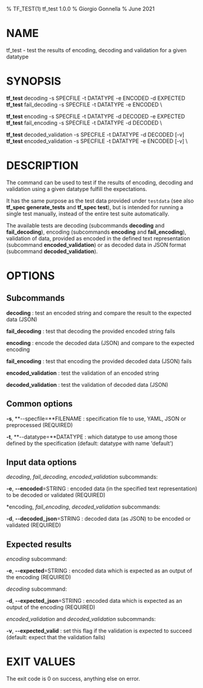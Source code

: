 % TF\_TEST(1) tf\_test 1.0.0
% Giorgio Gonnella
% June 2021

# NAME

tf\_test - test the results of encoding, decoding and validation for a given datatype

# SYNOPSIS

**tf\_test** decoding -s SPECFILE -t DATATYPE -e ENCODED -d EXPECTED \
**tf\_test** fail\_decoding -s SPECFILE -t DATATYPE -e ENCODED \

**tf\_test** encoding -s SPECFILE -t DATATYPE -d DECODED -e EXPECTED \
**tf\_test** fail\_encoding -s SPECFILE -t DATATYPE -d DECODED \

**tf\_test** decoded\_validation -s SPECFILE -t DATATYPE -d DECODED [-v] \
**tf\_test** encoded\_validation -s SPECFILE -t DATATYPE -e ENCODED [-v] \

# DESCRIPTION

The command can be used to test if the results of encoding, decoding and
validation using a given datatype fulfill the expectations.

It has the same purpose as the test data provided under ``testdata`` (see
also **tf\_spec generate_tests** and **tf\_spec test**), but is intended
for running a single test manually, instead of the entire test suite
automatically.

The available tests are decoding (subcommands **decoding** and
**fail\_decoding**), encoding (subcommands **encoding** and **fail\_encoding**),
validation of data, provided as encoded in the defined text representation
(subcommand **encoded\_validation**) or as decoded data in JSON format
(subcommand **decoded\_validation**).

# OPTIONS

## Subcommands

**decoding**
: test an encoded string and compare the result to the expected data (JSON)

**fail\_decoding**
: test that decoding the provided encoded string fails

**encoding**
: encode the decoded data (JSON) and compare to the expected encoding

**fail\_encoding**
: test that encoding the provided decoded data (JSON) fails

**encoded\_validation**
: test the validation of an encoded string

**decoded\_validation**
: test the validation of decoded data (JSON)

## Common options
**-s**, **\-\-specfile=**FILENAME
: specification file to use, YAML, JSON or preprocessed (REQUIRED)

**-t**, **\-\-datatype=**DATATYPE
: which datatype to use among those defined by the specification
  (default: datatype with name 'default')

## Input data options

*decoding*, *fail\_decoding*, *encoded\_validation* subcommands:

**-e**, **\-\-encoded**=STRING
: encoded data (in the specified text representation) to be decoded or validated
(REQUIRED)

*encoding, *fail\_encoding*, *decoded\_validation* subcommands:

**-d**, **\-\-decoded\_json**=STRING
: decoded data (as JSON) to be encoded or validated (REQUIRED)

## Expected results

*encoding* subcommand:

**-e**, **\-\-expected**=STRING
: encoded data which is expected as an output of the encoding (REQUIRED)

*decoding* subcommand:

**-d**, **\-\-expected\_json**=STRING
: encoded data which is expected as an output of the encoding (REQUIRED)

*encoded\_validation* and *decoded\_validation* subcommands:

**-v**, **\-\-expected\_valid**
: set this flag if the validation is expected to succeed (default:
  expect that the validation fails)

# EXIT VALUES
The exit code is 0 on success, anything else on error.

